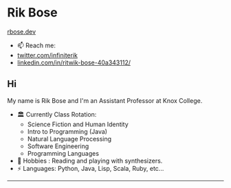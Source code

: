 # Rik Bose
[rbose.dev](https://www.rbose.dev)

- 📫 Reach me: 
- [twitter.com/infiniterik](https://twitter.com/infiniterik)
- [linkedin.com/in/ritwik-bose-40a343112/](https://www.linkedin.com/in/ritwik-bose-40a343112/)

## Hi
My name is Rik Bose and I'm an Assistant Professor at Knox College.

- 🏛 Currently Class Rotation:
  - Science Fiction and Human Identity
  - Intro to Programming (Java)
  - Natural Language Processing
  - Software Engineering
  - Programming Languages
- 💬 Hobbies : Reading and playing with synthesizers.
-  ⚡ Languages: Python, Java, Lisp, Scala, Ruby, etc...


---

<!---
infiniterik/infiniterik is a ✨ special ✨ repository because its `README.md` (this file) appears on your GitHub profile.
You can click the Preview link to take a look at your changes.
--->
